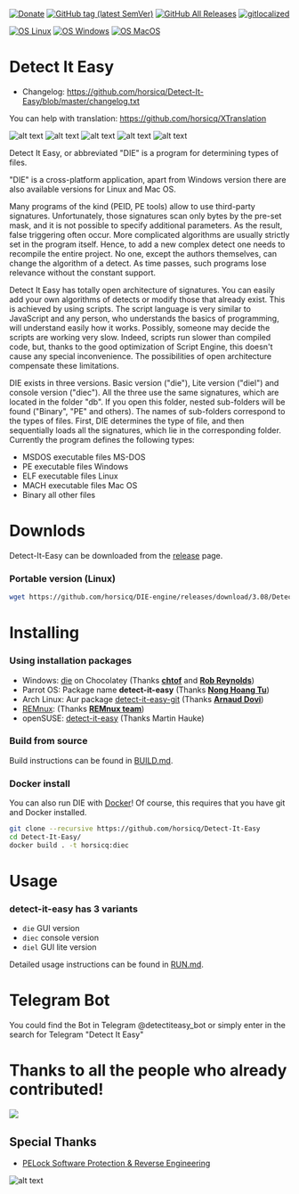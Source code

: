 [![Donate](https://img.shields.io/badge/Donate-PayPal-green.svg)](https://www.paypal.com/cgi-bin/webscr?cmd=_s-xclick&hosted_button_id=NF3FBD3KHMXDN)
[![GitHub tag (latest SemVer)](https://img.shields.io/github/tag/horsicq/DIE-engine.svg)](http://ntinfo.biz)
[![GitHub All Releases](https://img.shields.io/github/downloads/horsicq/DIE-engine/total.svg)](http://ntinfo.biz)
[![gitlocalized ](https://gitlocalize.com/repo/4736/whole_project/badge.svg)](https://github.com/horsicq/XTranslation)

[![OS Linux](https://img.shields.io/badge/os-linux-brightgreen)](https://github.com/horsicq/DIE-engine/releases)
[![OS Windows](https://img.shields.io/badge/os-windows-brightgreen)](https://github.com/horsicq/DIE-engine/releases)
[![OS MacOS](https://img.shields.io/badge/os-macos-brightgreen)](https://github.com/horsicq/DIE-engine/releases)

# Detect It Easy

- Changelog: https://github.com/horsicq/Detect-It-Easy/blob/master/changelog.txt

You can help with translation: https://github.com/horsicq/XTranslation

![alt text](https://github.com/horsicq/Detect-It-Easy/blob/master/docs/1.png "1")
![alt text](https://github.com/horsicq/Detect-It-Easy/blob/master/docs/2.png "2")
![alt text](https://github.com/horsicq/Detect-It-Easy/blob/master/docs/3.png "3")
![alt text](https://github.com/horsicq/Detect-It-Easy/blob/master/docs/4.png "4")
![alt text](https://github.com/horsicq/Detect-It-Easy/blob/master/docs/5.png "5")

Detect It Easy, or abbreviated "DIE" is a program for determining types of files.

"DIE" is a cross-platform application, apart from Windows version there are also
available versions for Linux and Mac OS.

Many programs of the kind (PEID, PE tools) allow to use third-party signatures.
Unfortunately, those signatures scan only bytes by the pre-set mask, and it is
not possible to specify additional parameters. As the result, false triggering
often occur. More complicated algorithms are usually strictly set in the program
itself. Hence, to add a new complex detect one needs to recompile the entire
project. No one, except the authors themselves, can change the algorithm of
a detect. As time passes, such programs lose relevance without the constant support.

Detect It Easy has totally open architecture of signatures. You can easily
add your own algorithms of detects or modify those that already exist. This
is achieved by using scripts. The script language is very similar to JavaScript
and any person, who understands the basics of programming, will understand easily
how it works. Possibly, someone may decide the scripts are working very slow.
Indeed, scripts run slower than compiled code, but, thanks to the good optimization
of Script Engine, this doesn't cause any special inconvenience. The possibilities
of open architecture compensate these limitations.

DIE exists in three versions. Basic version ("die"), Lite version ("diel") and
console version ("diec"). All the three use the same signatures, which are located
in the folder "db". If you open this folder, nested sub-folders will be found
("Binary", "PE" and others). The names of sub-folders correspond to the types of files.
First, DIE determines the type of file, and then sequentially loads all the signatures,
which lie in the corresponding folder. Currently the program defines the following types:

- MSDOS executable files MS-DOS
- PE executable files Windows
- ELF executable files Linux
- MACH executable files Mac OS
- Binary all other files

# Downlods

Detect-It-Easy can be downloaded from the [release](https://github.com/horsicq/DIE-engine/releases) page.

### Portable version (Linux)

```bash
wget https://github.com/horsicq/DIE-engine/releases/download/3.08/Detect_It_Easy-3.08-x86_64.AppImage
```

# Installing

### Using installation packages

- Windows: [die](https://community.chocolatey.org/packages/die) on Chocolatey (Thanks [**chtof**](https://github.com/chtof) and [**Rob Reynolds**](https://github.com/ferventcoder))
- Parrot OS: Package name **detect-it-easy** (Thanks [**Nong Hoang Tu**](https://github.com/dmknght))
- Arch Linux: Aur package [detect-it-easy-git](https://aur.archlinux.org/packages/detect-it-easy-git/) (Thanks [**Arnaud Dovi**](https://github.com/class101))
- [REMnux](https://remnux.org): (Thanks [**REMnux team**](https://twitter.com/REMnux/status/1401935989266919426))
- openSUSE: [detect-it-easy](https://build.opensuse.org/package/show/home:mnhauke/detect-it-easy) (Thanks Martin Hauke)

### Build from source

Build instructions can be found in [BUILD.md](docs/BUILD.md).

### Docker install

You can also run DIE with [Docker](https://www.docker.com/community-edition)! Of course, this requires that you have git and Docker installed.

```bash
git clone --recursive https://github.com/horsicq/Detect-It-Easy
cd Detect-It-Easy/
docker build . -t horsicq:diec
```

# Usage

### detect-it-easy has 3 variants

- `die` GUI version
- `diec` console version
- `diel` GUI lite version

Detailed usage instructions can be found in [RUN.md](docs/RUN.md).

# Telegram Bot

You could find the Bot in Telegram @detectiteasy_bot or simply enter in the search for Telegram "Detect It Easy"

# Thanks to all the people who already contributed!

<a href="https://github.com/horsicq/Detect-It-Easy/graphs/contributors">
  <img src="https://contrib.rocks/image?repo=horsicq/Detect-It-Easy" />
</a>

## Special Thanks

- [PELock Software Protection & Reverse Engineering](https://www.pelock.com)

![alt text](https://github.com/horsicq/Detect-It-Easy/blob/master/mascots/logo.png "Mascot")
